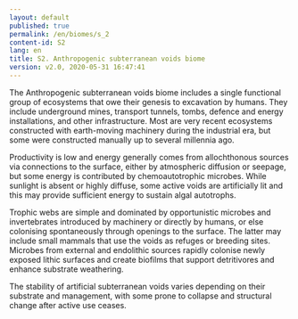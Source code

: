 ```yaml
---
layout: default
published: true
permalink: /en/biomes/s_2
content-id: S2
lang: en
title: S2. Anthropogenic subterranean voids biome
version: v2.0, 2020-05-31 16:47:41
---
```


The Anthropogenic subterranean voids biome includes a single functional group of ecosystems that owe their genesis to excavation by humans. They include underground mines, transport tunnels, tombs, defence and energy installations, and other infrastructure. Most are very recent ecosystems constructed with earth-moving machinery during the industrial era, but some were constructed manually up to several millennia ago. 

Productivity is low and energy generally comes from allochthonous sources via connections to the surface, either by atmospheric diffusion or seepage, but some energy is contributed by chemoautotrophic microbes. While sunlight is absent or highly diffuse, some active voids are artificially lit and this may provide sufficient energy to sustain algal autotrophs. 

Trophic webs are simple and dominated by opportunistic microbes and invertebrates introduced by machinery or directly by humans, or else colonising spontaneously through openings to the surface. The latter may include small mammals that use the voids as refuges or breeding sites. Microbes from external and endolithic sources rapidly colonise newly exposed lithic surfaces and create biofilms that support detritivores and enhance substrate weathering. 

The stability of artificial subterranean voids varies depending on their substrate and management, with some prone to collapse and structural change after active use ceases.
